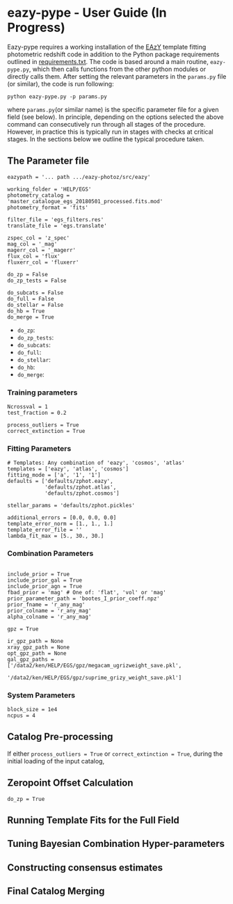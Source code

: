 # eazy-pype - User Guide (In Progress)

Eazy-pype requires a working installation of the [EAzY](http://github.com/gbrammer/eazy-photoz/) template fitting photometric redshift code in addition to the Python package requirements outlined in [requirements.txt](). The code is based around a main routine, ```eazy-pype.py```, which then calls functions from the other python modules or directly calls them.
After setting the relevant parameters in the `params.py` file (or similar), the code is run following:

```
python eazy-pype.py -p params.py
```

where ```params.py```(or similar name) is the specific parameter file for a given field (see below). In principle, depending on the options selected the above command can consecutively run through all stages of the procedure. However, in practice this is typically run in stages with checks at critical stages. In the sections below we outline the typical procedure taken.

## The Parameter file


```
eazypath = '... path .../eazy-photoz/src/eazy'
```

```
working_folder = 'HELP/EGS'
photometry_catalog = 'master_catalogue_egs_20180501_processed.fits.mod'
photometry_format = 'fits'

filter_file = 'egs_filters.res'
translate_file = 'egs.translate'
```

```
zspec_col = 'z_spec'
mag_col = '_mag'
magerr_col = '_magerr'
flux_col = 'flux'
fluxerr_col = 'fluxerr'
```

```
do_zp = False
do_zp_tests = False

do_subcats = False
do_full = False
do_stellar = False
do_hb = True
do_merge = True
```

- ```do_zp```:
- ```do_zp_tests```:
- ```do_subcats```:
- ```do_full```:
- ```do_stellar```:
- ```do_hb```:
- ```do_merge```:  


### Training parameters
```
Ncrossval = 1
test_fraction = 0.2

process_outliers = True
correct_extinction = True
```

### Fitting Parameters
```
# Templates: Any combination of 'eazy', 'cosmos', 'atlas'
templates = ['eazy', 'atlas', 'cosmos']
fitting_mode = ['a', '1', '1']
defaults = ['defaults/zphot.eazy',
            'defaults/zphot.atlas',
            'defaults/zphot.cosmos']

stellar_params = 'defaults/zphot.pickles'

additional_errors = [0.0, 0.0, 0.0]
template_error_norm = [1., 1., 1.]
template_error_file = ''
lambda_fit_max = [5., 30., 30.]
```

### Combination Parameters
```

include_prior = True
include_prior_gal = True
include_prior_agn = True
fbad_prior = 'mag' # One of: 'flat', 'vol' or 'mag'
prior_parameter_path = 'bootes_I_prior_coeff.npz'
prior_fname = 'r_any_mag'
prior_colname = 'r_any_mag'
alpha_colname = 'r_any_mag'

gpz = True

ir_gpz_path = None
xray_gpz_path = None
opt_gpz_path = None
gal_gpz_paths = ['/data2/ken/HELP/EGS/gpz/megacam_ugrizweight_save.pkl',
                 '/data2/ken/HELP/EGS/gpz/suprime_grizy_weight_save.pkl']

```


### System Parameters

```
block_size = 1e4
ncpus = 4
```



## Catalog Pre-processing

If either ```process_outliers = True``` or ```correct_extinction = True```, during the initial loading of the input catalog,

## Zeropoint Offset Calculation

```do_zp = True```

## Running Template Fits for the Full Field


## Tuning Bayesian Combination Hyper-parameters

## Constructing consensus estimates

## Final Catalog Merging
